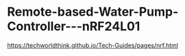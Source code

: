 # Remote-based-Water-Pump-Controller---nRF24L01
https://techworldthink.github.io/Tech-Guides/pages/nrf.html
